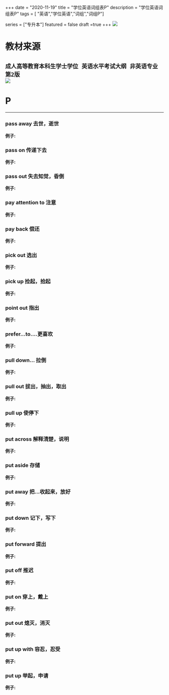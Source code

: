 +++
date = "2020-11-19"
title = "学位英语词组表P"
description = "学位英语词组表P"
tags = [ "英语","学位英语","词组","词组P"]
       
series = ["专升本"]
featured = false
draft =true 
+++
![](https://gitee.com/lalalaxiaowifi/pictures/raw/master/image/%E6%97%A5%E5%B8%B8%E6%90%AC%E7%A0%96%E5%A4%B4.png)
# 教材来源
````成人高等教育本科生学士学位 英语水平考试大纲 非英语专业 第2版````<br>
![](https://gitee.com/lalalaxiaowifi/pictures/raw/master/image/20201119160558.png)
---
# P
---
### pass away 去世，逝世
**例子:**<br>
### pass on 传递下去
**例子:**<br>
### pass out 失去知觉，昏倒
**例子:**<br>
### pay attention to 注意
**例子:**<br>
### pay back 偿还
**例子:**<br>
### pick out 选出
**例子:**<br>
### pick up 捡起，拾起
**例子:**<br>
### point out 指出
**例子:**<br>
### prefer...to....更喜欢
**例子:**<br>
### pull down... 拉倒
**例子:**<br>
### pull out 拔出，抽出，取出
**例子:**<br>
### pull up 使停下
**例子:**<br>
### put across 解释清楚，说明
**例子:**<br>
### put aside 存储
**例子:**<br>
### put away 把...收起来，放好
**例子:**<br>
### put down 记下，写下
**例子:**<br>
### put forward 提出
**例子:**<br>
### put off 推迟
**例子:**<br>
### put on 穿上，戴上
**例子:**<br>
### put out 熄灭，消灭
**例子:**<br>
### put up with 容忍，忍受
**例子:**<br>
### put up 举起，申请
**例子:**<br>


